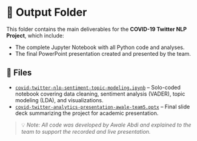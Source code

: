 # 📂 Output Folder

This folder contains the main deliverables for the **COVID-19 Twitter NLP Project**, which include:

- The complete Jupyter Notebook with all Python code and analyses.
- The final PowerPoint presentation created and presented by the team.

## 🔗 Files

- [`covid-twitter-nlp-sentiment-topic-modeling.ipynb`](https://your-s3-link.amazonaws.com/Output/covid-twitter-nlp-sentiment-topic-modeling.ipynb) – Solo-coded notebook covering data cleaning, sentiment analysis (VADER), topic modeling (LDA), and visualizations.
- [`covid-twitter-analytics-presentation-awale-team5.pptx`](https://your-s3-link.amazonaws.com/Output/covid-twitter-analytics-presentation-awale-team5.pptx) – Final slide deck summarizing the project for academic presentation.

> 💡 *Note: All code was developed by Awale Abdi and explained to the team to support the recorded and live presentation.*
